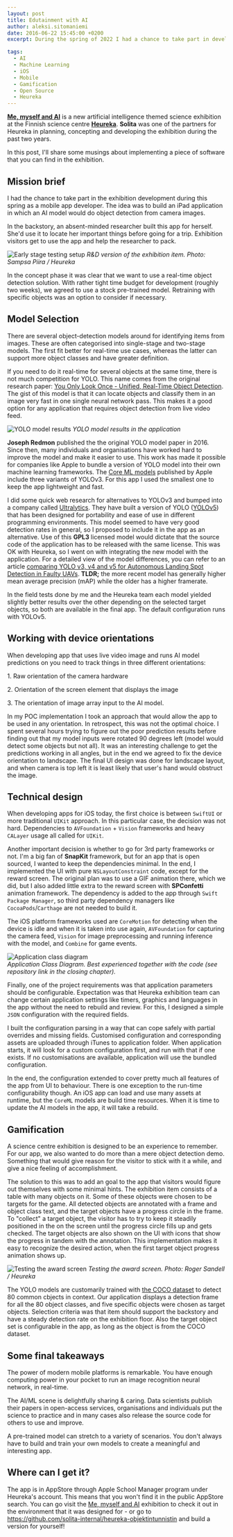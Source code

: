 ```yaml
---
layout: post
title: Edutainment with AI
author: aleksi.sitomaniemi
date: 2016-06-22 15:45:00 +0200
excerpt: During the spring of 2022 I had a chance to take part in development of an exhibition item for Heureka, the Finnish science centre. The key idea was to use an image recognition AI model and build a small iOS game application around it. In this post, I will share some notes about the process and details of implementing this app.

tags:
  - AI
  - Machine Learning
  - iOS
  - Mobile
  - Gamification
  - Open Source
  - Heureka
---
```


**[Me, myself and AI](https://www.heureka.fi/nayttely/tekoaly/)** is a new artificial intelligence themed science exhibition at the Finnish science centre **[Heureka](https://www.heureka.fi/)**. **Solita** was one of the partners for Heureka in planning, concepting and developing the exhibition during the past two years.

In this post, I'll share some musings about implementing a piece of software that you can find in the exhibition.

## Mission brief

I had the chance to take part in the exhibition development during this spring as a mobile app developer. The idea was to build an iPad application in which an AI model would do object detection from camera images.

In the backstory, an absent-minded researcher built this app for herself. She'd use it to locate her important things before going for a trip. Exhibition visitors get to use the app and help the researcher to pack.

![Early stage testing setup](/img/edutainment-with-ai/early-stage-testing-environment.png)
_R&D version of the exhibition item. Photo: Sampsa Piira / Heureka_

In the concept phase it was clear that we want to use a real-time object detection solution. With rather tight time budget for development (roughly two weeks), we agreed to use a stock pre-trained model. Retraining with specific objects was an option to consider if necessary.

## Model Selection

There are several object-detection models around for identifying items from images. These are often categorised into single-stage and two-stage models. The first fit better for real-time use cases, whereas the latter can support more object classes and have greater definition.

If you need to do it real-time for several objects at the same time, there is not much competition for YOLO. This name comes from the original research paper: [You Only Look Once - Unified, Real-Time Object Detection](https://arxiv.org/pdf/1506.02640v5.pdf). The gist of this model is that it can locate objects and classify them in an image very fast in one single neural network pass. This makes it a good option for any application that requires object detection from live video feed.

![YOLO model results](/img/edutainment-with-ai/tunnistin-screenshot.jpeg)
_YOLO model results in the application_

**Joseph Redmon** published the the original YOLO model paper in 2016\. Since then, many individuals and organisations have worked hard to improve the model and make it easier to use. This work has made it possible for companies like Apple to bundle a version of YOLO model into their own machine learning frameworks. The [Core ML models](https://developer.apple.com/machine-learning/models/) published by Apple include three variants of YOLOv3. For this app I used the smallest one to keep the app lightweight and fast.

I did some quick web research for alternatives to YOLOv3 and bumped into a company called [Ultralytics](https://ultralytics.com/). They have built a version of YOLO ([YOLOv5](https://github.com/ultralytics/yolov5)) that has been designed for portability and ease of use in different programming environments. This model seemed to have very good detection rates in general, so I proposed to include it in the app as an alternative. Use of this **GPL3** licensed model would dictate that the source code of the application has to be released with the same license. This was OK with Heureka, so I went on with integrating the new model with the application. For a detailed view of the model differences, you can refer to an article [comparing YOLO v3, v4 and v5 for Autonomous Landing Spot Detection in Faulty UAVs](https://www.mdpi.com/1424-8220/22/2/464). **TLDR;** the more recent model has generally higher mean average precision (mAP) while the older has a higher framerate.

In the field tests done by me and the Heureka team each model yielded slightly better results over the other depending on the selected target objects, so both are available in the final app. The default configuration runs with YOLOv5.

## Working with device orientations

When developing app that uses live video image and runs AI model predictions on you need to track things in three different orientations:

1\. Raw orientation of the camera hardware

2\. Orientation of the screen element that displays the image

3\. The orientation of image array input to the AI model.

In my POC implementation I took an approach that would allow the app to be used in any orientation. In retrospect, this was not the optimal choice. I spent several hours trying to figure out the poor prediction results before finding out that my model inputs were rotated 90 degrees left (model would detect some objects but not all). It was an interesting challenge to get the predictions working in all angles, but in the end we agreed to fix the device orientation to landscape. The final UI design was done for landscape layout, and when camera is top left it is least likely that user's hand would obstruct the image.

## Technical design

When developing apps for iOS today, the first choice is between `SwiftUI` or more traditional `UIKit` approach. In this particular case, the decision was not hard. Dependencies to `AVFoundation` + `Vision` frameworks and heavy `CALayer` usage all called for `UIKit`.

Another important decision is whether to go for 3rd party frameworks or not. I'm a big fan of **SnapKit** framework, but for an app that is open sourced, I wanted to keep the dependencies minimal. In the end, I implemented the UI with pure `NSLayoutConstraint` code, except for the reward screen. The original plan was to use a GIF animation there, which we did, but I also added little extra to the reward screen with **SPConfetti** animation framework. The dependency is added to the app through `Swift Package Manager`, so third party dependency managers like `CocoaPods`/`Carthage` are not needed to build it.

The iOS platform frameworks used are `CoreMotion` for detecting when the device is idle and when it is taken into use again, `AVFoundation` for capturing the camera feed, `Vision` for image preprocessing and running inference with the model, and `Combine` for game events.

![Application class diagram](/img/edutainment-with-ai/application-class-diagram.png)
<br/>_Application Class Diagram. Best experienced together with the code (see repository link in the closing chapter)._

Finally, one of the project requirements was that application parameters should be configurable. Expectation was that Heureka exhibition team can change certain application settings like timers, graphics and languages in the app without the need to rebuild and review. For this, I designed a simple `JSON` configuration with the required fields.

I built the configuration parsing in a way that can cope safely with partial overrides and missing fields. Customised configuration and corresponding assets are uploaded through iTunes to application folder. When application starts, it will look for a custom configuration first, and run with that if one exists. If no customisations are available, application will use the bundled configuration.

In the end, the configuration extended to cover pretty much all features of the app from UI to behaviour. There is one exception to the run-time configurability though. An iOS app can load and use many assets at runtime, but the `CoreML` models are build time resources. When it is time to update the AI models in the app, it will take a rebuild.

## Gamification

A science centre exhibition is designed to be an experience to remember. For our app, we also wanted to do more than a mere object detection demo. Something that would give reason for the visitor to stick with it a while, and give a nice feeling of accomplishment.

The solution to this was to add an goal to the app that visitors would figure out themselves with some minimal hints. The exhibition item consists of a table with many objects on it. Some of these objects were chosen to be targets for the game. All detected objects are annotated with a frame and object class text, and the target objects have a progress circle in the frame. To "collect" a target object, the visitor has to try to keep it steadily positioned in the on the screen until the progress circle fills up and gets checked. The target objects are also shown on the UI with icons that show the progress in tandem with the annotation. This implementation makes it easy to recognize the desired action, when the first target object progress animation shows up.

![Testing the award screen](/img/edutainment-with-ai/testing-the-reward-screen.png)
_Testing the award screen. Photo: Roger Sandell / Heureka_

The YOLO models are customarily trained with [the COCO dataset](https://cocodataset.org/#home) to detect 80 common cbjects in context. Our application displays a detection frame for all the 80 object classes, and five specific objects were chosen as target objects. Selection criteria was that item should support the backstory and have a steady detection rate on the exhibition floor. Also the target object set is configurable in the app, as long as the object is from the COCO dataset.

## Some final takeaways

The power of modern mobile platforms is remarkable. You have enough computing power in your pocket to run an image recognition neural network, in real-time.

The AI/ML scene is delightfully sharing & caring. Data scientists publish their papers in open-access services, organisations and individuals put the science to practice and in many cases also release the source code for others to use and improve.

A pre-trained model can stretch to a variety of scenarios. You don't always have to build and train your own models to create a meaningful and interesting app.

## Where can I get it?

The app is in AppStore through Apple School Manager program under Heureka's account. This means that you won't find it in the public AppStore search. You can go visit the [Me, myself and AI](https://www.heureka.fi/nayttely/tekoaly/) exhibition to check it out in the environment that it was designed for - or go to https://github.com/solita-internal/heureka-objektintunnistin and build a version for yourself!
